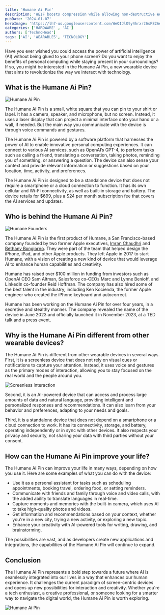 ```yaml
---
title: 'Humane Ai Pin'
description: 'HEIF boosts compression while allowing non-destructive edits. Here is why it is better and how you can'
pubDate: '2024-01-07'
heroImage: 'https://lh7-us.googleusercontent.com/WeQIJlO9y4hrxr26sP82AdukMM1rBfSerhrW82BRPeINVSAtzCxFmlWB7WRx4PCWOnBWkw2sRZX98ms58rd0J-5iTn3MAxNBNmfVmZR-pqpamupRstMiQ4Ql2OlDPrhdoHDXOgeswcFhVJkjOitJf5o'
categories: ['HARDWARE' , 'AI']
authors: ['TechnoHead']
tags: ['AI', 'WEARABLES', 'TECNOLOGY']
---
```





Have you ever wished you could access the power of artificial intelligence (AI) without being glued to your phone screen? Do you want to enjoy the benefits of personal computing while staying present in your surroundings? If so, you might be interested in the Humane Ai Pin, a new wearable device that aims to revolutionize the way we interact with technology.

## What is the Humane Ai Pin?

![Humane Ai Pin](https://lh7-us.googleusercontent.com/EUkzPG8EU5FPXKmzq-HoyXbcFdMqgQMhTlx-Nc9PWWi-UbPEDRRv3FTCObvcdPskLqsq-mVJgCMw-88HI5qgnRUvi0_FlB_ygpcmrTdO-GY-lZGrs0ucEv7CevlJguMQCKOprcMzSHyeoPeVEGfmsNo)

The Humane Ai Pin is a small, white square that you can pin to your shirt or lapel. It has a camera, speaker, and microphone, but no screen. Instead, it uses a laser display that can project a minimal interface onto your hand or a wall, if needed. But the main way you communicate with the device is through voice commands and gestures.

The Humane Ai Pin is powered by a software platform that harnesses the power of AI to enable innovative personal computing experiences. It can connect to various AI services, such as OpenAI’s GPT-4, to perform tasks such as calling a friend, translating a conversation, taking photos, reminding you of something, or answering a question. The device can also sense your context and provide relevant information or suggestions based on your location, time, activity, and preferences.

The Humane Ai Pin is designed to be a standalone device that does not require a smartphone or a cloud connection to function. It has its own cellular and Wi-Fi connectivity, as well as built-in storage and battery. The device retails for $699, plus a $24 per month subscription fee that covers the AI services and updates.

## Who is behind the Humane Ai Pin?

![Humane Founders](https://lh7-us.googleusercontent.com/Dy9_c4yyJq3mBIKW7xFaBGF-Z6y3c1k1wHKP-46Z_mX_Hym9X9MJ5Izt4yIDlVxBsB94oFMZHVnsdBHvUmXc-oNimB0YOPijRBhaTExxjwS6l-Kc-2dQK0Leuw7xoTz1Wv3HgmhrrJCRzhg9QAU2OHw)

The Humane Ai Pin is the first product of Humane, a San Francisco-based company founded by two former Apple executives, [Imran Chaudhri](https://en.wikipedia.org/wiki/Imran_Chaudhri) and [Bethany Bongiorno](https://en.wikipedia.org/wiki/Humane_Inc.). They were part of the team that helped design the iPhone, iPad, and other Apple products. They left Apple in 2017 to start Humane, with a vision of creating a new kind of device that would leverage AI to enhance human capabilities and creativity.

Humane has raised over $100 million in funding from investors such as OpenAI CEO Sam Altman, Salesforce co-CEOs Marc and Lynne Benioff, and LinkedIn co-founder Reid Hoffman. The company has also hired some of the best talent in the industry, including Ken Kocienda, the former Apple engineer who created the iPhone keyboard and autocorrect.

Humane has been working on the Humane Ai Pin for over four years, in a secretive and stealthy manner. The company revealed the name of the device in June 2023 and officially launched it in November 2023, at a TED talk and a press event.

## Why is the Humane Ai Pin different from other wearable devices?

The Humane Ai Pin is different from other wearable devices in several ways. First, it is a screenless device that does not rely on visual cues or notifications to capture your attention. Instead, it uses voice and gestures as the primary modes of interaction, allowing you to stay focused on the real world and the people around you.

![Screenless Interaction](https://lh7-us.googleusercontent.com/izpMxOpT_swpM8F1n4A4P3mX8MeGX8oo6-aTJnc3A42j8vNV5IfZoLPg-hckL7JQP4hHKRiUGB2Pt9v1wzWjvU2RLy8z3ZDf8udwx1JPu_gPxmC3He8J4r1W1svkio6BSBUeob6YI0a4UU8HrY-vvtc)

Second, it is an AI-powered device that can access and process large amounts of data and natural language, providing intelligent and personalized responses and recommendations. It can also learn from your behavior and preferences, adapting to your needs and goals.

Third, it is a standalone device that does not depend on a smartphone or a cloud connection to work. It has its connectivity, storage, and battery, operating independently or in sync with other devices. It also respects your privacy and security, not sharing your data with third parties without your consent.

## How can the Humane Ai Pin improve your life?

The Humane Ai Pin can improve your life in many ways, depending on how you use it. Here are some examples of what you can do with the device:

- Use it as a personal assistant for tasks such as scheduling appointments, booking travel, ordering food, or setting reminders.
- Communicate with friends and family through voice and video calls, with the added ability to translate languages in real-time.
- Capture moments and memories with the built-in camera, which uses AI to take high-quality photos and videos.
- Get information and recommendations based on your context, whether you're in a new city, trying a new activity, or exploring a new topic.
- Enhance your creativity with AI-powered tools for writing, drawing, and brainstorming.

The possibilities are vast, and as developers create new applications and integrations, the capabilities of the Humane Ai Pin will continue to expand.

## Conclusion

The Humane Ai Pin represents a bold step towards a future where AI is seamlessly integrated into our lives in a way that enhances our human experience. It challenges the current paradigm of screen-centric devices and opens up new possibilities for interaction and creativity. Whether you're a tech enthusiast, a creative professional, or someone looking for a smarter way to navigate the digital world, the Humane Ai Pin is worth exploring.

![Humane Ai Pin](https://lh7-us.googleusercontent.com/EUkzPG8EU5FPXKmzq-HoyXbcFdMqgQMhTlx-Nc9PWWi-UbPEDRRv3FTCObvcdPskLqsq-mVJgCMw-88HI5qgnRUvi0_FlB_ygpcmrTdO-GY-lZGrs0ucEv7CevlJguMQCKOprcMzSHyeoPeVEGfmsNo)
